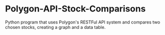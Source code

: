 # Polygon-API-Stock-Comparisons
Python program that uses Polygon's RESTFul API system and compares two chosen stocks, creating a graph and a data table.

